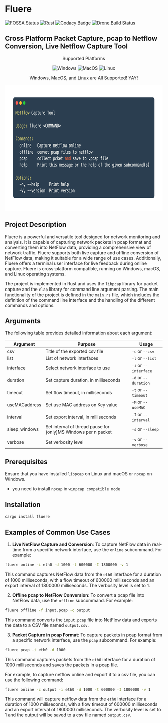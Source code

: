 # Fluere

[![FOSSA Status](https://app.fossa.com/api/projects/git%2Bgithub.com%2FSkuldNorniern%2Ffluere.svg?type=shield)](https://app.fossa.com/projects/git%2Bgithub.com%2FSkuldNorniern%2Ffluere?ref=badge_shield)
[![Rust](https://github.com/SkuldNorniern/fluere/actions/workflows/rust.yml/badge.svg)](https://github.com/SkuldNorniern/fluere/actions/workflows/rust.yml)
[![Codacy Badge](https://app.codacy.com/project/badge/Grade/9bb831ce9bab4ed394763bf9d6583773)](https://www.codacy.com/gh/SkuldNorniern/fluere/dashboard?utm_source=github.com&utm_medium=referral&utm_content=SkuldNorniern/fluere&utm_campaign=Badge_Grade)
[![Drone Build Status](https://drone.nornity.com/api/badges/SkuldNorniern/fluere/status.svg)](https://drone.nornity.com/SkuldNorniern/fluere)
## Cross Platform Packet Capture, pcap to Netflow Conversion, Live Netflow Capture Tool

<p align="center" align="right">
  Supported Platforms
</p>
<p align="center" align="right">
  <img alt="Windows" src="https://img.shields.io/badge/Windows-0078D6?style=for-the-badge&logo=windows&logoColor=white"/>
  <img alt="MacOS" src="https://img.shields.io/badge/mac%20os-000000?style=for-the-badge&logo=macos&logoColor=F0F0F0"/>
  <img alt="Linux" src="https://img.shields.io/badge/Linux-FCC624?style=for-the-badge&logo=linux&logoColor=black"/>
</p>
<p align="center" align="right">
  Windows, MacOS, and Linux are All Supported! YAY!
</p>

<div align="center">
    <img src="https://github.com/SkuldNorniern/fluere/blob/main/images/main.png" alt="Help Image" width="770" height="401"></img>
</div>

## Project Description

Fluere is a powerful and versatile tool designed for network monitoring and analysis. It is capable of capturing network packets in pcap format and converting them into NetFlow data, providing a comprehensive view of network traffic. Fluere supports both live capture and offline conversion of NetFlow data, making it suitable for a wide range of use cases. Additionally, Fluere offers a terminal user interface for live feedback during online capture. Fluere is cross-platform compatible, running on Windows, macOS, and Linux operating systems.

The project is implemented in Rust and uses the `libpcap` library for packet capture and the `clap` library for command line argument parsing. The main functionality of the project is defined in the `main.rs` file, which includes the definition of the command line interface and the handling of the different commands and options.

## Arguments

The following table provides detailed information about each argument:

| Argument | Purpose | Usage |
| --- | --- | --- |
| csv | Title of the exported csv file | `-c` or `--csv` |
| list | List of network interfaces | `-l` or `--list` |
| interface | Select network interface to use | `-i` or `--interface` |
| duration | Set capture duration, in milliseconds | `-d` or `--duration` |
| timeout | Set flow timeout, in milliseconds | `-t` or `--timeout` |
| useMACaddress | Set use MAC address on Key value | `-M` or `--useMAC` |
| interval | Set export interval, in milliseconds | `-I` or `--interval` |
| sleep_windows | Set interval of thread pause for (only)MS Windows per n packet | `-s` or `--sleep` |
| verbose | Set verbosity level | `-v` or `--verbose` |



## Prerequisites

Ensure that you have installed `libpcap` on Linux and macOS or `npcap` on Windows.
- you need to install `npcap` in `winpcap compatible mode` 

## Installation

```sh
cargo install fluere
```

## Examples of Common Use Cases

1. **Live NetFlow Capture and Conversion**: To capture NetFlow data in real-time from a specific network interface, use the `online` subcommand. For example:

```sh
fluere online -i eth0 -d 1000 -t 600000 -I 1800000 -v 1
```

This command captures NetFlow data from the `eth0` interface for a duration of 1000 milliseconds, with a flow timeout of 600000 milliseconds and an export interval of 1800000 milliseconds. The verbosity level is set to 1.

2. **Offline pcap to NetFlow Conversion**: To convert a pcap file into NetFlow data, use the `offline` subcommand. For example:

```sh
fluere offline -f input.pcap -c output
```

This command converts the `input.pcap` file into NetFlow data and exports the data to a CSV file named `output.csv`.

3. **Packet Capture in pcap Format**: To capture packets in pcap format from a specific network interface, use the `pcap` subcommand. For example:

```sh
fluere pcap -i eth0 -d 1000
```

This command captures packets from the `eth0` interface for a duration of 1000 milliseconds and saves the packets in a pcap file.

For example, to capture netflow online and export it to a csv file, you can use the following command:

```sh
fluere online -c output -i eth0 -d 1000 -t 600000 -I 1800000 -v 1
```

This command will capture netflow data from the `eth0` interface for a duration of 1000 milliseconds, with a flow timeout of 600000 milliseconds and an export interval of 1800000 milliseconds. The verbosity level is set to 1 and the output will be saved to a csv file named `output.csv`.
